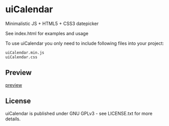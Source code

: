 # uiCalendar
Minimalistic JS + HTML5 + CSS3 datepicker

See index.html for examples and usage

To use uiCalendar you only need to include following files into your project:
```
uiCalendar.min.js
uiCalendar.css
```

## Preview
[preview](https://raw.githubusercontent.com/jirihybek/uiCalendar/master/preview-mini.jpg "uiCalendar preview")

## License
uiCalendar is published under GNU GPLv3 - see LICENSE.txt for more details.